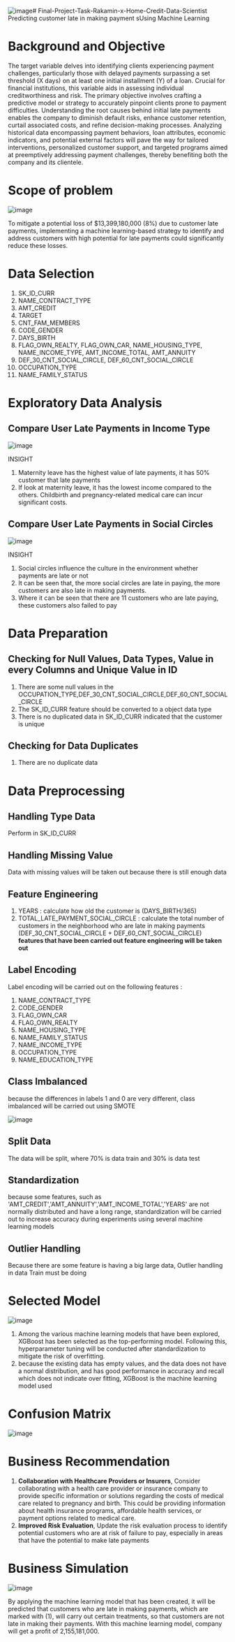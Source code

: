 ![image](https://github.com/pwirap/Final-Project-Task-Rakamin-x-Home-Credit-Data-Scientist/assets/99533745/1411e9c5-baeb-4a8a-b1f1-74a41977f732)# Final-Project-Task-Rakamin-x-Home-Credit-Data-Scientist
Predicting customer late in making payment sUsing Machine Learning

# Background and Objective
The target variable delves into identifying clients experiencing payment challenges, particularly those with delayed payments surpassing a set threshold (X days) on at least one initial installment (Y) of a loan. Crucial for financial institutions, this variable aids in assessing individual creditworthiness and risk. The primary objective involves crafting a predictive model or strategy to accurately pinpoint clients prone to payment difficulties. Understanding the root causes behind initial late payments enables the company to diminish default risks, enhance customer retention, curtail associated costs, and refine decision-making processes. Analyzing historical data encompassing payment behaviors, loan attributes, economic indicators, and potential external factors will pave the way for tailored interventions, personalized customer support, and targeted programs aimed at preemptively addressing payment challenges, thereby benefiting both the company and its clientele.

# Scope of problem
![image](https://github.com/pwirap/Final-Project-Task-Rakamin-x-Home-Credit-Data-Scientist/assets/99533745/c52b24d4-f164-4d22-aa9d-9edd408e7886)

To mitigate a potential loss of $13,399,180,000 (8%) due to customer late payments, implementing a machine learning-based strategy to identify and address customers with high potential for late payments could significantly reduce these losses.

# Data Selection
1. SK_ID_CURR
2. NAME_CONTRACT_TYPE
3. AMT_CREDIT
4. TARGET
5. CNT_FAM_MEMBERS
6. CODE_GENDER
7. DAYS_BIRTH
8. FLAG_OWN_REALTY,  FLAG_OWN_CAR, NAME_HOUSING_TYPE, NAME_INCOME_TYPE, AMT_INCOME_TOTAL, AMT_ANNUITY
9. DEF_30_CNT_SOCIAL_CIRCLE,  DEF_60_CNT_SOCIAL_CIRCLE 
10. OCCUPATION_TYPE
11. NAME_FAMILY_STATUS

# Exploratory Data Analysis
## Compare User Late Payments in Income Type

![image](https://github.com/pwirap/Final-Project-Task-Rakamin-x-Home-Credit-Data-Scientist/assets/99533745/bd25b4d1-838d-4751-8f18-a1b2ae862f24)

INSIGHT
1. Maternity leave has the highest value of late payments, it has 50% customer that late payments
2. If look at maternity leave, it has the lowest income compared to the others. Childbirth and pregnancy-related medical care can incur significant costs.

## Compare User Late Payments in Social Circles

![image](https://github.com/pwirap/Final-Project-Task-Rakamin-x-Home-Credit-Data-Scientist/assets/99533745/4b8be541-a76f-4f72-b9fb-8f32bd2af157)

INSIGHT
1. Social circles influence the culture in the environment whether payments are late or not
2. It can be seen that, the more social circles are late in paying, the more customers are also late in making payments.
3. Where it can be seen that there are 11 customers who are late paying, these customers also failed to pay


# Data Preparation
## Checking for Null Values, Data Types, Value in every Columns and Unique Value in ID
1. There are some null values in the OCCUPATION_TYPE,DEF_30_CNT_SOCIAL_CIRCLE,DEF_60_CNT_SOCIAL_CIRCLE
2. The SK_ID_CURR feature should be converted to a object data type
3. There is no duplicated data in SK_ID_CURR indicated that the customer is unique

## Checking for Data Duplicates
1. There are no duplicate data

# Data Preprocessing
## Handling Type Data
Perform in SK_ID_CURR 

## Handling Missing Value
Data with missing values ​​will be taken out because there is still enough data

## Feature Engineering
1. YEARS : calculate how old the customer is (DAYS_BIRTH/365)
2. TOTAL_LATE_PAYMENT_SOCIAL_CIRCLE : calculate the total number of customers in the neighborhood who are late in making payments (DEF_30_CNT_SOCIAL_CIRCLE + DEF_60_CNT_SOCIAL_CIRCLE)
**features that have been carried out feature engineering will be taken out**

## Label Encoding
Label encoding will be carried out on the following features :
1. NAME_CONTRACT_TYPE
2. CODE_GENDER
3. FLAG_OWN_CAR
4. FLAG_OWN_REALTY
5. NAME_HOUSING_TYPE
6. NAME_FAMILY_STATUS
7. NAME_INCOME_TYPE
8. OCCUPATION_TYPE
9. NAME_EDUCATION_TYPE

## Class Imbalanced
because the differences in labels 1 and 0 are very different, class imbalanced will be carried out using SMOTE

![image](https://github.com/pwirap/Final-Project-Task-Rakamin-x-Home-Credit-Data-Scientist/assets/99533745/51e7b60a-323c-4bb0-8457-1d208db2421f)

## Split Data
The data will be split, where 70% is data train and 30% is data test

## Standardization
because some features, such as 'AMT_CREDIT','AMT_ANNUITY','AMT_INCOME_TOTAL','YEARS' are not normally distributed and have a long range, standardization will be carried out to increase accuracy during experiments using several machine learning models

## Outlier Handling
Because there are some feature is having a big large data, Outlier handling in data Train must be doing

# Selected Model

![image](https://github.com/pwirap/Final-Project-Task-Rakamin-x-Home-Credit-Data-Scientist/assets/99533745/f327b9f2-bb4b-4508-8b99-0786765bffa5)

1. Among the various machine learning models that have been explored, XGBoost has been selected as the top-performing model. Following this, hyperparameter tuning will be conducted after standardization to mitigate the risk of overfitting.
2. because the existing data has empty values, and the data does not have a normal distribution, and has good performance in accuracy and recall which does not indicate over fitting, XGBoost is the machine learning model used

# Confusion Matrix

![image](https://github.com/pwirap/Final-Project-Task-Rakamin-x-Home-Credit-Data-Scientist/assets/99533745/e6239c66-766d-4c84-a09f-4fd24e28cc4c)

# Business Recommendation

1. **Collaboration with Healthcare Providers or Insurers**, Consider collaborating with a health care provider or insurance company to provide specific information or solutions regarding the costs of medical care related to pregnancy and birth. This could be providing information about health insurance programs, affordable health services, or payment options related to medical care.
2. **Improved Risk Evaluation**, Update the risk evaluation process to identify potential customers who are at risk of failure to pay, especially in areas that have the potential to make late payments

# Business Simulation

![image](https://github.com/pwirap/Final-Project-Task-Rakamin-x-Home-Credit-Data-Scientist/assets/99533745/b7be0e62-bd3a-4359-8ec6-8ae4cbd2bea1)

By applying the machine learning model that has been created, it will be predicted that customers who are late in making payments, which are marked with (1), will carry out certain treatments, so that customers are not late in making their payments. With this machine learning model, company will get a profit of 2,155,181,000.
